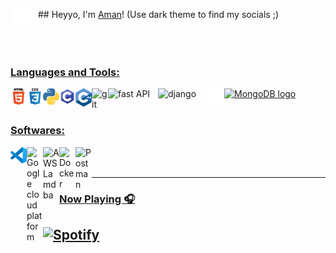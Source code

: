 <p style="background-image: url('https://encrypted-tbn0.gstatic.com/images?q=tbn:ANd9GcRBppz9rA8QB2PnnMb65JYFO8xoFjW2tGNGzg&usqp=CAU');"> 
## Heyyo, I'm <a href="http://bit.ly/3uN47lh" target="_blank">Aman</a>!
(Use dark theme to find my socials ;)
<a href="https://a1man1.github.io/A1man1/" target="_blank"><img align="left" alt="Aman.me" width="22px" src="https://github.com/Aakarsh-B/trying-repos/blob/master/www.svg" /></a>
<a href="http://bit.ly/3uN47lh" target="_blank"><img align="left" alt="Aman B | LinkedIn" width="22px" src="https://github.com/Aakarsh-B/trying-repos/blob/master/linkedin.svg" />
<br />
<br />
<br />


<br/>

### Languages and Tools:


<a href="https://www.w3.org/html/" target="_blank"><img align="left" alt="HTML5" width="26px" src="https://raw.githubusercontent.com/github/explore/80688e429a7d4ef2fca1e82350fe8e3517d3494d/topics/html/html.png" /></a>
<a href="https://www.w3schools.com/css/" target="_blank"><img align="left" alt="CSS3" width="26px" src="https://raw.githubusercontent.com/github/explore/80688e429a7d4ef2fca1e82350fe8e3517d3494d/topics/css/css.png" /></a>
<a href="https://www.python.org" target="_blank"> <img align="left" alt="Python" width="26px" src="https://github.com/Aakarsh-B/trying-repos/blob/master/python-5.svg?raw=true"/> </a>
<a href="https://www.cprogramming.com/" target="_blank"> <img align="left" alt="C" width="26px" src="https://github.com/Aakarsh-B/trying-repos/blob/master/c-programming.png"/> </a>
<a href="https://www.w3schools.com/cpp/" target="_blank"> <img align="left" alt="C++" width="26px" src="https://github.com/Aakarsh-B/trying-repos/blob/master/c++.png"/> </a>
<a href="https://git-scm.com/" target="_blank"> <img align="left" alt="git" width="26px" src="https://www.vectorlogo.zone/logos/git-scm/git-scm-icon.svg"/> </a>
<a href="https://fastapi.tiangolo.com" target="_blank"> <img align="left" alt="fast API" width="80px" height="45px" src="https://fastapi.tiangolo.com/img/logo-margin/logo-teal.png"/> </a>
<a href="https://www.djangoproject.com" target="_blank"> <img align="left" alt="django" width="80px" height="45px" src="https://static.djangoproject.com/img/logos/django-logo-negative.png"/> </a>
<a href="https://www.mongodb.com/" target="_blank"> 
<img src="https://webimages.mongodb.com/_com_assets/cms/kuyjf3vea2hg34taa-horizontal_default_slate_blue.svg?auto=format%252Ccompress" alt="MongoDB logo" class="css-1domyx7">
<img align="left" alt="GitHub" width="26px" src="https://github.com/Aakarsh-B/trying-repos/blob/master/github.svg" />
<br />
<br />
### Softwares:

<img align="left" alt="Visual Studio Code" width="26px" src="https://raw.githubusercontent.com/github/explore/80688e429a7d4ef2fca1e82350fe8e3517d3494d/topics/visual-studio-code/visual-studio-code.png" />
<img align="left" alt="Google cloud platform" width="26px" src="https://cloud.google.com/_static/cloud/images/social-icon-google-cloud-1200-630.png" />
<img align="left" alt="AWS Lamdba" width="26px" src="https://upload.wikimedia.org/wikipedia/commons/thumb/5/5c/Amazon_Lambda_architecture_logo.svg/1200px-Amazon_Lambda_architecture_logo.svg.png" />
<img align="left" alt="Docker" width="26px" src="https://img.stackshare.io/service/586/n4u37v9t_400x400.png" />
<img align="left" alt="Postman" width="26px" src="https://img.stackshare.io/service/1336/xWMRvm_5_400x400.png" />
<br />
<br />

---



### Now Playing 🎧

[![Spotify](https://github-readme-remake.vercel.app/api/spotify)](https://open.spotify.com/user/mr5jgbqp3jw221j271iz2nix9)
<br/>
---




